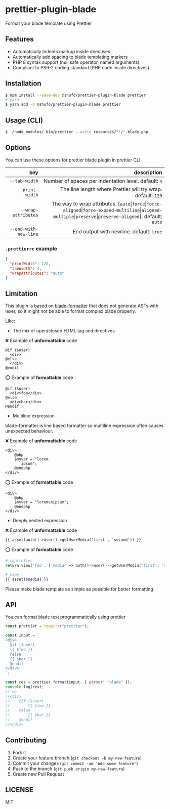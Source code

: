 # prettier-plugin-blade

Format your blade template using Prettier

## Features

- Automatically Indents markup inside directives
- Automatically add spacing to blade templating markers
- PHP 8 syntax support (null safe operator, named arguments)
- Compliant to PSR-2 coding standard (PHP code inside directives)

## Installation

```bash
$ npm install --save-dev @shufo/prettier-plugin-blade prettier
# yarn
$ yarn add -D @shufo/prettier-plugin-blade prettier
```

## Usage (CLI)

```bash
$ ./node_modules/.bin/prettier --write resources/**/*.blade.php
```

## Options

You can use these options for prettier blade plugin in prettier CLI.

|                   key |                                                                                                                                                   description |
| --------------------: | ------------------------------------------------------------------------------------------------------------------------------------------------------------: |
|         `--tab-width` |                                                                                                          Number of spaces per indentation level. default: `4` |
|       `--print-width` |                                                                                                  The line length where Prettier will try wrap. default: `120` |
|   `--wrap-attributes` | The way to wrap attributes. [`auto`\|`force`\|`force-aligned`\|`force-expand-multiline`\|`aligned-multiple`\|`preserve`\|`preserve-aligned`]. default: `auto` |
| `--end-with-new-line` |                                                                                                                      End output with newline. default: `true` |

### `.prettierrc` example

```json
{
  "printWidth": 120,
  "tabWidth": 4,
  "wrapAttributes": "auto"
}
```

## Limitation

This plugin is based on [blade-formatter](https://github.com/shufo/blade-formatter) that does not generate ASTs with lexer, so it might not be able to format complex blade properly.

Like:

- The mix of open/closed HTML tag and directives

❌ Example of **unformattable** code

```blade
@if ($user)
  <div>
@else
  </div>
@endif
```

⭕ Example of **formattable** code

```blade
@if ($user)
  <div>foo</div>
@else
  <div>bar</div>
@endif
```

- Multiline expression

blade-formatter is line based formatter so multiline expression often causes unexpected behaviour.

❌ Example of **unformattable** code

```blade
<div>
    @php
    $myvar = "lorem
       ipsum";
    @endphp
</div>
```

⭕ Example of **formattable** code

```blade
<div>
    @php
    $myvar = "lorem\nipsum";
    @endphp
</div>
```

- Deeply nested expression

❌ Example of **unformattable** code

```blade
{{ asset(auth()->user()->getUserMedia('first', 'second')) }}
```

⭕ Example of **formattable** code

```php
# controller
return view('foo', ['media' => auth()->user()->getUserMedia('first', 'second')]);

# view
{{ asset($media) }}
```

Please make blade template as simple as possible for better formatting.

## API

You can format blade text programmatically using prettier

```js
const prettier = require("prettier");

const input = `
<div>
  @if ($user)
  {{ $foo }}
  @else
  {{ $bar }}
  @endif
</div>
`;

const res = prettier.format(input, { parser: "blade" });
console.log(res);
// =>
//<div>
//    @if ($user)
//        {{ $foo }}
//    @else
//        {{ $bar }}
//    @endif
//</div>
```

## Contributing

1.  Fork it
2.  Create your feature branch (`git checkout -b my-new-feature`)
3.  Commit your changes (`git commit -am 'Add some feature'`)
4.  Push to the branch (`git push origin my-new-feature`)
5.  Create new Pull Request

## LICENSE

MIT
